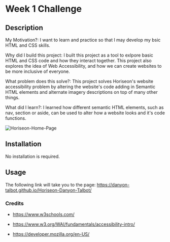 # Week 1 Challenge

## Description
My Motivation?: I want to learn and practice so that I may develop my bsic HTML and CSS skills.

Why did I build this project: I built this project as a tool to exlpore basic HTML and CSS code and how they interact together. This project also explores the idea of Web Accessibility, and how we can create websites to be more inclusive of everyone.

What problem does this solve?: This project solves Horiseon's website accessibility problem by altering the website's code adding in Semantic HTML elements and alternate imagery descriptions on top of many other things.

What did I learn?: I learned how different semantic HTML elements, such as nav, section or aside, can be used to alter how a website looks and it's code functions.

![Horiseon-Home-Page](https://github.com/Danyon-Talbot/Horiseon-Home-Page/assets/141638302/8648e0cd-0543-48b7-831c-fa4d57e1e90a)


## Installation 
No installation is required.

## Usage
The following link will take you to the page: https://danyon-talbot.github.io/Horiseon-Danyon-Talbot/

### Credits

* https://www.w3schools.com/

* https://www.w3.org/WAI/fundamentals/accessibility-intro/

* https://developer.mozilla.org/en-US/
